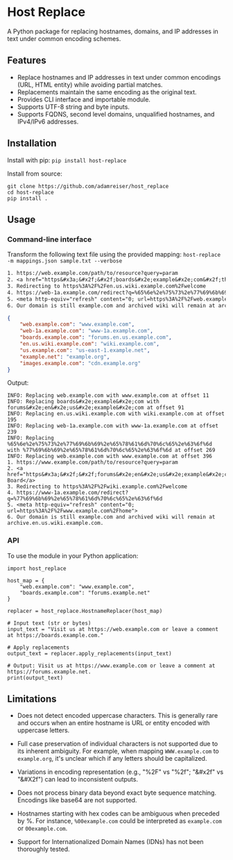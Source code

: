 # Host Replace

A Python package for replacing hostnames, domains, and IP addresses in text under common encoding schemes.

## Features

- Replace hostnames and IP addresses in text under common encodings (URL, HTML entity) while avoiding partial matches.
- Replacements maintain the same encoding as the original text.
- Provides CLI interface and importable module.
- Supports UTF-8 string and byte inputs.
- Supports FQDNS, second level domains, unqualified hostnames, and IPv4/IPv6 addresses.

## Installation

Install with pip: `pip install host-replace`

Install from source:
```
git clone https://github.com/adamreiser/host_replace
cd host-replace
pip install .
```

## Usage

### Command-line interface

Transform the following text file using the provided mapping: `host-replace -m mappings.json sample.txt --verbose`

```sample.txt
1. https://web.example.com/path/to/resource?query=param
2. <a href="https&#x3a;&#x2f;&#x2f;boards&#x2e;example&#x2e;com&#x2f;thread&#x2f;123">Discussion Board</a>
3. Redirecting to https%3A%2F%2Fen.us.wiki.example.com%2Fwelcome
4. https://web-1a.example.com/redirect?q=%65%6e%2e%75%73%2e%77%69%6b%69%2e%65%78%61%6d%70%6c%65%2e%63%6f%6d
5. <meta http-equiv="refresh" content="0; url=https%3A%2F%2Fweb.example.com%2Fhome">
6. Our domain is still example.com and archived wiki will remain at archive.en.us.wiki.example.com.
```

```mappings.json
{
    "web.example.com": "www.example.com",
    "web-1a.example.com": "www-1a.example.com",
    "boards.example.com": "forums.en.us.example.com",
    "en.us.wiki.example.com": "wiki.example.com",
    "us.example.com": "us-east-1.example.net",
    "example.net": "example.org",
    "images.example.com": "cdn.example.org"
}
```

Output:
```
INFO: Replacing web.example.com with www.example.com at offset 11
INFO: Replacing boards&#x2e;example&#x2e;com with forums&#x2e;en&#x2e;us&#x2e;example&#x2e;com at offset 91
INFO: Replacing en.us.wiki.example.com with wiki.example.com at offset 195
INFO: Replacing web-1a.example.com with www-1a.example.com at offset 239
INFO: Replacing %65%6e%2e%75%73%2e%77%69%6b%69%2e%65%78%61%6d%70%6c%65%2e%63%6f%6d with %77%69%6b%69%2e%65%78%61%6d%70%6c%65%2e%63%6f%6d at offset 269
INFO: Replacing web.example.com with www.example.com at offset 396
1. https://www.example.com/path/to/resource?query=param
2. <a href="https&#x3a;&#x2f;&#x2f;forums&#x2e;en&#x2e;us&#x2e;example&#x2e;com&#x2f;thread&#x2f;123">Discussion Board</a>
3. Redirecting to https%3A%2F%2Fwiki.example.com%2Fwelcome
4. https://www-1a.example.com/redirect?q=%77%69%6b%69%2e%65%78%61%6d%70%6c%65%2e%63%6f%6d
5. <meta http-equiv="refresh" content="0; url=https%3A%2F%2Fwww.example.com%2Fhome">
6. Our domain is still example.com and archived wiki will remain at archive.en.us.wiki.example.com.
```

### API

To use the module in your Python application:

```python3
import host_replace

host_map = {
    "web.example.com": "www.example.com",
    "boards.example.com": "forums.example.net"
}

replacer = host_replace.HostnameReplacer(host_map)

# Input text (str or bytes)
input_text = "Visit us at https://web.example.com or leave a comment at https://boards.example.com."

# Apply replacements
output_text = replacer.apply_replacements(input_text)

# Output: Visit us at https://www.example.com or leave a comment at https://forums.example.net.
print(output_text)
```

## Limitations

- Does not detect encoded uppercase characters. This is generally rare and occurs when an entire hostname is URL or entity encoded with uppercase letters.

- Full case preservation of individual characters is not supported due to its inherent ambiguity. For example, when mapping `WWW.example.com` to `example.org`, it's unclear which if any letters should be capitalized.

- Variations in encoding representation (e.g., "%2F" vs "%2f"; "&#x2f" vs "&#X2f") can lead to inconsistent outputs.

- Does not process binary data beyond exact byte sequence matching. Encodings like base64 are not supported.

- Hostnames starting with hex codes can be ambiguous when preceded by %. For instance, `%00example.com` could be interpreted as `example.com` or `00example.com`.

- Support for Internationalized Domain Names (IDNs) has not been thoroughly tested.
